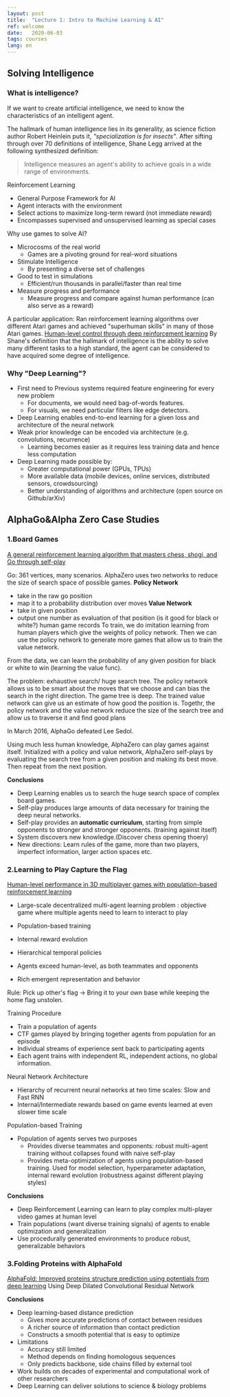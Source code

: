```yaml
---
layout: post
title:  "Lecture 1: Intro to Machine Learning & AI"
ref: welcome
date:   2020-06-03
tags: courses
lang: en
---
```


## Solving Intelligence
### What is intelligence?
If we want to create artificial intelligence, we need to know the characteristics of an intelligent agent.

The hallmark of human intelligence lies in its generality, as science fiction author Robert Heinlein puts it,  _"specialization is for insects"_. 
After sifting through over 70 definitions of intelligence, Shane Legg arrived at the following synthesized definition:
>Intelligence measures an agent's ability to achieve goals in a wide range of environments.


Reinforcement Learning
- General Purpose Framework for AI
- Agent interacts with the environment
- Select actions to maximize long-term reward (not immediate reward)
- Encompasses supervised and unsupervised learning as special cases

Why use games to solve AI?
- Microcosms of the real world
    - Games are a pivoting ground for real-word situations
- Stimulate Intelligence
    - By presenting a diverse set of challenges
- Good to test in simulations
    - Efficient/run thousands in parallel/faster than real time
- Measure progress and performance
    - Measure progress and compare against human performance (can also serve as a reward) 


A particular application: Ran reinforcement learning algorithms over different Atari games and achieved "superhuman skills" in many of those Atari games. [Human-level control through deep reinforcement learning][ref-1]
By Shane's definition that the hallmark of intelligence is the ability to solve many different tasks to a high standard, the agent can be considered to have acquired some degree of intelligence.

### Why "Deep Learning"?
- First need to Previous systems required feature engineering for every new problem
    - For documents, we would need bag-of-words features. 
    - For visuals, we need particular filters like edge detectors.
- Deep Learning enables end-to-end learning for a given loss and architecture of the neural network
- Weak prior knowledge can be encoded via architecture (e.g. convolutions, recurrence) 
    - Learning becomes easier as it requires less training data and hence less computation 
- Deep Learning made possible by:
    - Greater computational power (GPUs, TPUs)
    - More available data (mobile devices, online services, distributed sensors, crowdsourcing)
    - Better understanding of algorithms and architecture (open source on Github/arXiv)

## AlphaGo&Alpha Zero Case Studies

### 1.Board Games 
[A general reinforcement learning algorithm that masters chess, shogi, and Go through self-play][ref-2]

Go: 361 vertices, many scenarios.
AlphaZero uses two networks to reduce the size of search space of possible games.
**Policy Network** 
- take in the raw go position 
- map it to a probability distribution over moves
**Value Network** 
- take in given position 
- output one number as evaluation of that position (is it good for black or white?)
human game records
To train, we do imitation learning from human players which give the weights of policy network.
Then we can use the policy network to generate more games that allow us to train the value network.

From the data, we can learn the probability of any given position for black or white to win (learning the value func).

The problem: exhaustive search/ huge search tree.
The policy network allows us to be smart about the moves that we choose and can bias the search in the right direction.
The game tree is deep.
The trained value network can give us an estimate of how good the position is.
Togethr, the policy network and the value network reduce the size of the search tree and allow us to traverse it and find good plans

In March 2016, AlphaGo defeated Lee Sedol.




Using much less human knowledge, AlphaZero can play games against itself. Initialized with a policy and value network, AlphaZero self-plays by evaluating the search tree from a given position and making its best move. Then repeat from the next position.  





**Conclusions**
- Deep Learning enables us to search the huge search space of complex board games.
- Self-play produces large amounts of data necessary for training the deep neural networks.
- Self-play provides an **automatic curriculum**, starting from simple opponents to stronger and stronger opponents. (training against itself)
- System discovers new knowledge.(Discover chess opening thoery)
- New directions: Learn rules of the game, more than two players, imperfect information, larger action spaces etc.

### 2.Learning to Play Capture the Flag

[Human-level performance in 3D multiplayer games with population-based reinforcement learning][ref-3]


- Large-scale decentralized multi-agent learning problem : objective game where multiple agents need to learn to interact to play

- Population-based training 
- Internal reward evolution
- Hierarchical temporal policies
- Agents exceed human-level, as both teammates and opponents
- Rich emergent representation and behavior

Rule: Pick up other's flag -> Bring it to your own base while keeping the home flag unstolen. 

Training Procedure
- Train a population of agents
- CTF games played by bringing together agents from population for an episode
- Individual streams of experience sent back to participating agents
- Each agent trains with independent RL, independent actions, no global information.

Neural Network Architecture
- Hierarchy of recurrent neural networks at two time scales: Slow and Fast RNN
- Internal/Intermediate rewards based on game events learned at even slower time scale

Population-based Training
- Population of agents serves two purposes
    - Provides diverse teammates and opponents: robust multi-agent training without collapses found with naive self-play
    - Provides meta-optimization of agents using population-based training. Used for model selection, hyperparameter adaptation, internal reward evolution (robustness against different playing styles)

**Conclusions**
- Deep Reinforcement Learning can learn to play complex multi-player video games at human level
- Train populations (want diverse training signals) of agents to enable optimization and generalization 
- Use procedurally generated environments to produce robust, generalizable behaviors

### 3.Folding Proteins with AlphaFold
[AlphaFold: Improved proteins structure prediction using potentials from deep learning][ref-4] Using Deep Dilated Convolutional Residual Network

**Conclusions**
- Deep learning-based distance prediction
    - Gives more accurate predictions of contact between residues
    - A richer source of information than contact prediction
    - Constructs a smooth potential that is easy to optimize
- Limitations
    - Accuracy still limited
    - Method depends on finding homologous sequences
    - Only predicts backbone, side chains filled by external tool
- Work builds on decades of experimental and computational work of other researchers
- Deep Learning can deliver solutions to science & biology problems


[ref-1]:https://web.stanford.edu/class/psych209/Readings/MnihEtAlHassibis15NatureControlDeepRL.pdf

[ref-2]:https://science.sciencemag.org/content/362/6419/1140

[ref-3]:https://science.sciencemag.org/content/364/6443/859

[ref-4]:https://www.nature.com/articles/s41586-019-1923-7
